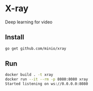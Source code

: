 # X-ray

Deep learning for video

## Install

```sh
go get github.com/minio/xray
```

## Run

```sh
docker build . -t xray
docker run --it --rm -p 8080:8080 xray
Started listening on ws://0.0.0.0:8080
```
